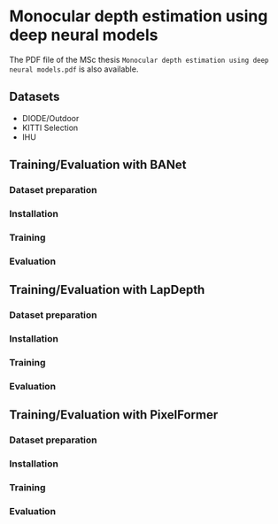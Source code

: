 # Monocular depth estimation using deep neural models

The PDF file of the MSc thesis ```Monocular depth estimation using deep neural models.pdf``` is also available.
## Datasets
* DIODE/Outdoor
* KITTI Selection
* IHU

## Training/Evaluation with BANet
### Dataset preparation

### Installation

### Training

### Evaluation

## Training/Evaluation with LapDepth
### Dataset preparation

### Installation

### Training

### Evaluation

## Training/Evaluation with PixelFormer
### Dataset preparation

### Installation

### Training

### Evaluation
